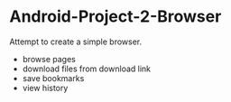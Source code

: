 # Android-Project-2-Browser
Attempt to create a simple browser.
- browse pages
- download files from download link
- save bookmarks 
- view history  
